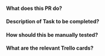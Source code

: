 #### What does this PR do?

#### Description of Task to be completed?

#### How should this be manually tested?

#### What are the relevant Trello cards?
